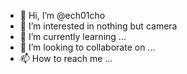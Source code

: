 - 👋 Hi, I’m @ech01cho
- 👀 I’m interested in nothing but camera
- 🌱 I’m currently learning ...
- 💞️ I’m looking to collaborate on ...
- 📫 How to reach me ...

<!---
ech01cho/ech01cho is a ✨ special ✨ repository because its `README.md` (this file) appears on your GitHub profile.
You can click the Preview link to take a look at your changes.
--->
